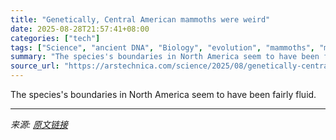 ```yaml
---
title: "Genetically, Central American mammoths were weird"
date: 2025-08-28T21:57:41+08:00
categories: ["tech"]
tags: ["Science", "ancient DNA", "Biology", "evolution", "mammoths", "mexico", "woolly mammoth"]
summary: "The species's boundaries in North America seem to have been fairly fluid."
source_url: "https://arstechnica.com/science/2025/08/genetically-central-american-mammoths-were-weird/"
---
```


The species's boundaries in North America seem to have been fairly fluid.

---

*来源: [原文链接](https://arstechnica.com/science/2025/08/genetically-central-american-mammoths-were-weird/)*
